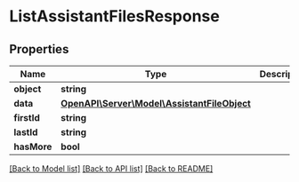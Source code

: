 # ListAssistantFilesResponse

## Properties
Name | Type | Description | Notes
------------ | ------------- | ------------- | -------------
**object** | **string** |  | 
**data** | [**OpenAPI\Server\Model\AssistantFileObject**](AssistantFileObject.md) |  | 
**firstId** | **string** |  | 
**lastId** | **string** |  | 
**hasMore** | **bool** |  | 

[[Back to Model list]](../README.md#documentation-for-models) [[Back to API list]](../README.md#documentation-for-api-endpoints) [[Back to README]](../README.md)


